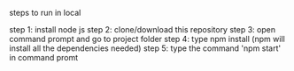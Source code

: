 steps to run in local

step 1: install node js
step 2: clone/download this repository
step 3: open command prompt and go to project folder
step 4: type npm install (npm will install all the dependencies needed)
step 5: type the command 'npm start' in command promt 
